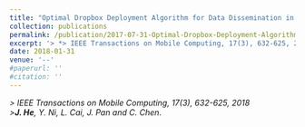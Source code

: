 ```yaml
---
title: "Optimal Dropbox Deployment Algorithm for Data Dissemination in Vehicular Networks"
collection: publications
permalink: /publication/2017-07-31-Optimal-Dropbox-Deployment-Algorithm/
excerpt: '> *> IEEE Transactions on Mobile Computing, 17(3), 632-625, 2018*<br>> ***J. He**, Y. Ni, L. Cai, J. Pan and C. Chen*.'
date: 2018-01-31
venue: '--'
#paperurl: ''
#citation: ''
---
```

*> IEEE Transactions on Mobile Computing, 17(3), 632-625, 2018*  
*>**J. He**, Y. Ni, L. Cai, J. Pan and C. Chen*.